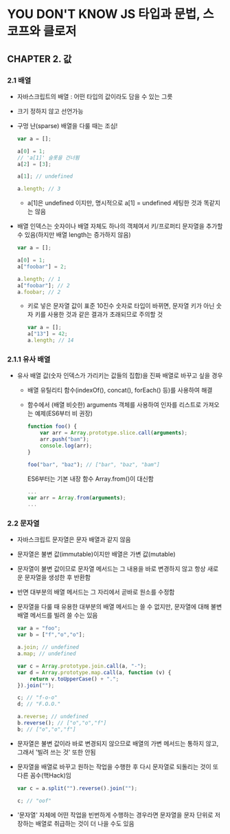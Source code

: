 # YOU DON'T KNOW JS 타입과 문법, 스코프와 클로저

## CHAPTER 2. 값

### 2.1 배열

- 자바스크립트의 배열 : 어떤 타입의 값이라도 담을 수 있는 그릇

- 크기 정하지 않고 선언가능

- 구멍 난(sparse) 배열을 다룰 때는 조심!

  ```javascript
  var a = [];

  a[0] = 1;
  // 'a[1]' 슬롯을 건너뜀
  a[2] = [3];

  a[1]; // undefined

  a.length; // 3
  ```

  - a[1]은 undefined 이지만, 명시적으로 a[1] = undefined 세팅한 것과 똑같지는 않음

- 배열 인덱스는 숫자이나 배열 자체도 하나의 객체여서 키/프로퍼티 문자열을 추가할 수 있음(하지만 배열 length는 증가하지 않음)

  ```javascript
  var a = [];

  a[0] = 1;
  a["foobar"] = 2;

  a.length; // 1
  a["foobar"]; // 2
  a.foobar; // 2
  ```

  - 키로 넣은 문자열 값이 표준 10진수 숫자로 타입이 바뀌면, 문자열 키가 아닌 숫자 키를 사용한 것과 같은 결과가 초래되므로 주의할 것

    ```javascript
    var a = [];
    a["13"] = 42;
    a.length; // 14
    ```

### 2.1.1 유사 배열

- 유사 배열 값(숫자 인덱스가 가리키는 값들의 집합)을 진짜 배열로 바꾸고 싶을 경우

  - 배열 유틸리티 함수(indexOf(), concat(), forEach() 등)를 사용하여 해결

  - 함수에서 (배열 비슷한) arguments 객체를 사용하여 인자를 리스트로 가져오는 예제(ES6부터 비 권장)

    ```javascript
    function foo() {
        var arr = Array.prototype.slice.call(arguments);
        arr.push("bam");
        console.log(arr);
    }

    foo("bar", "baz"); // ["bar", "baz", "bam"]
    ```

    ES6부터는 기본 내장 함수 Array.from()이 대신함

    ```javascript
    ...
    var arr = Array.from(arguments);
    ...
    ```

### 2.2 문자열

- 자바스크립트 문자열은 문자 배열과 같지 않음

- 문자열은 불변 값(immutable)이지만 배열은 가변 값(mutable)

- 문자열이 불변 값이므로 문자열 메서드는 그 내용을 바로 변경하지 않고 항상 새로운 문자열을 생성한 후 반환함

- 반면 대부분의 배열 메서드는 그 자리에서 곧바로 원소를 수정함

- 문자열을 다룰 때 유용한 대부분의 배열 메서드는 쓸 수 없지만, 문자열에 대해 불변 배열 메서드를 빌려 쓸 수는 있음

  ```javascript
  var a = "foo";
  var b = ["f","o","o"];

  a.join; // undefined
  a.map; // undefined

  var c = Array.prototype.join.call(a, "-");
  var d = Array.prototype.map.call(a, function (v) {
      return v.toUpperCase() + ".";
  }).join("");

  c; // "f-o-o"
  d; // "F.O.O."

  a.reverse; // undefined
  b.reverse(); // ["o","o","f"]
  b; // ["o","o","f"]
  ```

- 문자열은 불변 값이라 바로 변경되지 않으므로 배열의 가변 메서드는 통하지 않고, 그래서 '빌려 쓰는 것' 또한 안됨

- 문자열을 배열로 바꾸고 원하는 작업을 수행한 후 다시 문자열로 되돌리는 것이 또다른 꼼수(핵Hack)임

  ```javascript
  var c = a.split("").reverse().join("");

  c; // "oof"
  ```

- '문자열' 자체에 어떤 작업을 빈번하게 수행하는 경우라면 문자열을 문자 단위로 저장하는 배열로 취급하는 것이 더 나을 수도 있음

